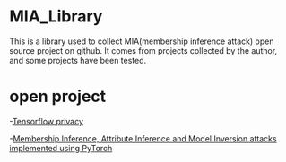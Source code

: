 # MIA_Library
This is a library used to collect MIA(membership inference attack) open source project on github. It comes from projects collected by the author, and some projects have been tested.

# open project
-[Tensorflow  privacy](https://github.com/tensorflow/privacy/tree/master/tensorflow_privacy/privacy/privacy_tests/membership_inference_attack)

-[Membership Inference, Attribute Inference and Model Inversion attacks implemented using PyTorch](https://github.com/shrebox/Privacy-Attacks-in-Machine-Learning)
